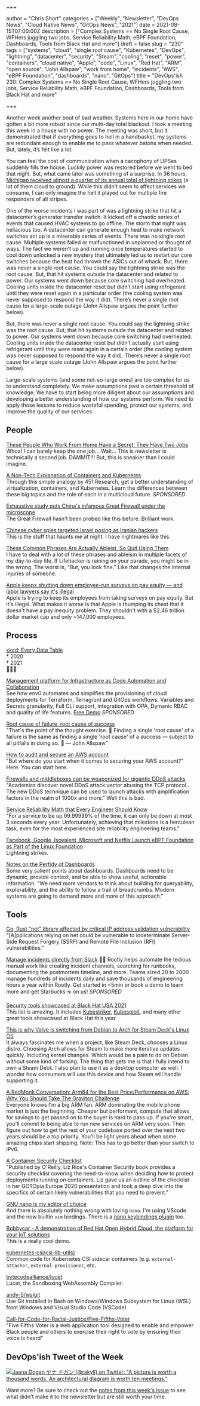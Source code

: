 +++

author = "Chris Short"
categories = ["Weekly", "Newsletter", "DevOps News", "Cloud Native News", "GitOps News", "2021"]
date = 2021-08-15T07:00:00Z
description = ["Complex Systems == No Single Root Cause, WFHers juggling two jobs, Service Reliability Math, eBPF Foundation, Dashboards, Tools from Black Hat and more"]
draft = false
slug = "230"
tags = ["systems", "cloud", "single root cause", "Kubernetes", "DevOps", "lightning", "datacenter", "security", "Steam", "cooling", "reset", "power", "containers", "cloud native", "Apple", "code", "Linux", "Red Hat", "ARM", "open source", "John Allspaw", "work from home", "incidents", "AWS", "eBPF Foundation", "dashboards", "nano", "GitOps"]
title = "DevOps'ish 230: Complex Systems == No Single Root Cause, WFHers juggling two jobs, Service Reliability Math, eBPF Foundation, Dashboards, Tools from Black Hat and more"

+++

Another week another bout of bad weather. Systems here in our home have gotten a bit more robust since our multi-day total blackout. I took a meeting this week in a house with no power. The meeting was short, but it demonstrated that if everything goes to hell in a handbasket, my systems are redundant enough to enable me to pass whatever batons when needed. But, lately, it’s felt like a lot.

You can feel the cost of communication when a cacophony of UPSes suddenly fills the house. Luckily power was restored before we went to bed that night. But, what came later was something of a surprise. In 36 hours, [Michigan received almost a quarter of its annual total of lightning stikes](https://www.mlive.com/whitecaps/2021/08/you-wont-believe-how-many-lightning-strikes-occurred-over-michigan-on-wednesday-and-thursday.html) (a lot of them cloud to ground). While this didn’t seem to affect services we consume, I can only imagine the hell it played out for multiple fire responders of all stripes.

One of the worse incidents I was part of was a lightning strike that hit a datacenter’s generator transfer switch. It kicked off a chaotic series of events that caused HVAC systems to go offline. The storm that night was hellacious too. A datacenter can generate enough heat to make network switches act up is a miserable series of events. There was no single root cause. Multiple systems failed or malfunctioned in unplanned or thought of ways. The fact we weren’t up and running once temperatures started to cool down unlocked a new mystery that ultimately led us to restart our core switches because the heat had thrown the ASICs out of whack. But, there was never a single root cause. You could say the lightning strike was the root cause. But, that hit systems outside the datacenter and related to power. Our systems went down because core switching had overheated. Cooling units inside the datacenter reset but didn’t start using refrigerant until they were reset again in a particular order (the cooling system was never supposed to respond the way it did). There’s never a single root cause for a large-scale outage (John Allspaw argues the point further below).

But, there was never a single root cause. You could say the lightning strike was the root cause. But, that hit systems outside the datacenter and related to power. Our systems went down because core switching had overheated. Cooling units inside the datacenter reset but didn’t actually start using refrigerant until they were reset again in a certain order (the cooling system was never supposed to respond the way it did). There’s never a single root cause for a large scale outage (John Allspaw argues the point further below).

Large-scale systems (and some not-so-large ones) are too complex for us to understand completely. We make assumptions past a certain threshold of knowledge. We have to start being more diligent about our assumptions and developing a better understanding of how our systems perform. We need to apply those lessons to reduce wasteful spending, protect our systems, and improve the quality of our services.

## People

[These People Who Work From Home Have a Secret: They Have Two Jobs](https://www.wsj.com/articles/these-people-who-work-from-home-have-a-secret-they-have-two-jobs-11628866529?mod=djemalertNEWS)  
Whoa! I can barely keep the one job... Wait... This is newsletter is technically a second job. DAMMIT!!! But, this is sneakier than I could imagine.

[A Non-Tech Explanation of Containers and Kubernetes](https://www.linode.com/content/non-tech-explanation-of-containers-and-kubernetes/?utm_source=devopsish&utm_medium=newsletter_sponsorship&utm_campaign=newsletter_sponsorship-devopsish-kubernetes&utm_content=&utm_term=)  
Through this simple analogy by 451 Research, get a better understanding of virtualization, containers, and Kubernetes. Learn the differences between these big topics and the role of each in a multicloud future. *SPONSORED*

[Exhaustive study puts China's infamous Great Firewall under the microscope](https://portswigger.net/daily-swig/exhaustive-study-puts-chinas-infamous-great-firewall-under-the-microscope)  
The Great Firewall hasn't been probed like this before. Brilliant work.

[Chinese cyber spies targeted Israel posing as Iranian hackers](https://therecord.media/chinese-cyber-spies-targeted-israel-posing-as-iranian-hackers/)  
This is the stuff that haunts me at night. I have nightmares like this.

[These Common Phrases Are Actually Ableist, So Quit Using Them](https://lifehacker.com/these-common-phrases-are-actually-ableist-so-quit-usin-1847473756)  
I have to deal with a lot of these phrases and ableism in multiple facets of my day-to-day life. If Lifehacker is raining on your parade, you might be in the wrong. The worst is, "But, you look fine." Like that changes the internal injuries of someone.

[Apple keeps shutting down employee-run surveys on pay equity — and labor lawyers say it's illegal](https://www.theverge.com/2021/8/9/22609687/apple-pay-equity-employee-surveys-protected-activity)  
Apple is trying to keep its employees from taking surveys on pay equity. But it's illegal. What makes it worse is that Apple is thumping its chest that it doesn't have a pay inequity problem. They shouldn't with a $2.46 trillion dollar market cap and only ~147,000 employees.

## Process

[xkcd: Every Data Table](https://xkcd.com/2502/)  
\* 2020  
† 2021  
🤣🤣🤣

[Management platform for Infrastructure as Code Automation and Collaboration](https://app.env0.com/login?utm_campaign=devopsish&utm_source=nativeads&utm_medium=newsletter)  
See how env0 automates and simplifies the provisioning of cloud deployments for Terraform, Terragrunt and GitOps workflows. Variables and Secrets granularity, Full CLI support, integration with OPA, Dymanic RBAC and quality of life features. [Free Demo](https://app.env0.com/login?utm_campaign=devopsish&utm_source=nativeads&utm_medium=newsletter) *SPONSORED*

[Root cause of failure, root cause of success](https://surfingcomplexity.blog/2021/08/13/root-cause-of-failure-root-cause-of-success/)  
"That's the point of the thought exercise. 🙂 Finding a single 'root cause' of a failure is the same as finding a single 'root cause' of a success — subject to all pitfalls in doing so. 🙂 — John Allspaw"

[How to audit and secure an AWS account](https://acloudguru.com/blog/engineering/how-to-audit-and-secure-an-aws-account)  
"But where do you start when it comes to securing your AWS account?" Here. You can start here.

[Firewalls and middleboxes can be weaponized for gigantic DDoS attacks](https://therecord.media/firewalls-and-middleboxes-can-be-weaponized-for-gigantic-ddos-attacks/)  
"Academics discover novel DDoS attack vector abusing the TCP protocol... The new DDoS technique can be used to launch attacks with amplification factors in the realm of 1000x and more." Well this is bad.

[Service Reliability Math that Every Engineer Should Know](https://matt-rickard.com/service-reliability-math-that-every-engineer-should-know/)  
"For a service to be up 99.99999% of the time, it can only be down at most 3 seconds every year. Unfortunately, achieving that milestone is a herculean task, even for the most experienced site reliability engineering teams."

[Facebook, Google, Isovalent, Microsoft and Netflix Launch eBPF Foundation as Part of the Linux Foundation](https://www.linuxfoundation.org/press-release/facebook-google-isovalent-microsoft-and-netflix-launch-ebpf-foundation-as-part-of-the-linux-foundation/)  
Lightning strikes.

[Notes on the Perfidy of Dashboards](https://charity.wtf/2021/08/09/notes-on-the-perfidy-of-dashboards/)  
Some very salient points about dashboards. Dashboards need to be dynamic, provide context, and be able to show useful, actionable information. "We need more vendors to think about building for queryability, explorability, and the ability to follow a trail of breadcrumbs. Modern systems are going to demand more and more of this approach."

## Tools

[Go, Rust "net" library affected by critical IP address validation vulnerability](https://www.bleepingcomputer.com/news/security/go-rust-net-library-affected-by-critical-ip-address-validation-vulnerability/)  
"[A]pplications relying on net could be vulnerable to indeterminate Server-Side Request Forgery (SSRF) and Remote File Inclusion (RFI) vulnerabilities."

[Manage incidents directly from Slack](https://consuming-macrospore.herokuapp.com/b?y=49q24eh2c4r3ce1gcoo3echi65h62opj74rjcdpic9ij6e3571im4dpocch2o8ji48t24q3keho76ehf5tp6urrkdhsisqbf5svnat3dbtpmutbicdijqrj5etpmopbkehin49j1dlo3mtbkdlfmqpb4d5qmqfb4clr6us3jd5pmg8g=) 🧑‍🚒
Rootly helps automate the tedious manual work like creating incident channels, searching for runbooks, documenting the postmortem timeline, and more. Teams sized 20 to 2000 manage hundreds of incidents daily and save thousands of engineering hours a year within Rootly. Get started in <5min or book a demo to learn more and get Starbucks ☕ on us! *SPONSORED*

[Security tools showcased at Black Hat USA 2021](https://therecord.media/security-tools-showcased-at-black-hat-usa-2021/)  
This list is amazing. It includes [Kubestriker](https://github.com/vchinnipilli/kubestriker), [Kubesploit](https://github.com/cyberark/kubesploit), and many other great tools showcased at Black Hat this year.


[This is why Valve is switching from Debian to Arch for Steam Deck's Linux OS](https://www.pcgamer.com/this-is-why-valve-is-switching-from-debian-to-arch-for-steam-decks-linux-os/)  
It always fascinates me when a project, like Steam Deck, chooses a Linux distro. Choosing Arch allows for Steam to make more iterative updates quickly. Including kernel changes. Which would be a pain to do on Debian without some kind of forking. The thing that gets me is that I fully intend to own a Steam Deck. I also plan to use it as a desktop computer as well. I wonder how consumers will use this device and how Steam will handle supporting it.

[A RedMonk Conversation: Arm64 for the Best Price/Performance on AWS: Why You Should Take The Graviton Challenge](https://redmonk.com/jgovernor/2021/08/09/a-redmonk-conversation-arm64-for-the-best-price-performance-on-aws-why-you-should-take-the-graviton-challenge/)  
Everyone knows I'm a big ARM fan. ARM dominating the mobile phone market is just the beginning. Cheaper but performant, compute that allows for savings to get passed on to the buyer is hard to pass up. If you're smart, you'll commit to being able to run new services on ARM very soon. Then figure out how to get the rest of your codebase ported over the next two years should be a top priority. You'll be light years ahead when some amazing chips start shipping. Note: This has to go better than your switch to IPv6.

[A Container Security Checklist](https://gotopia.tech/articles/container-security-checklist)  
"Published by O'Reilly, Liz Rice's Container Security book provides a security checklist covering the need-to-know when deciding how to protect deployments running on containers. Liz gave us an outline of the checklist in her GOTOpia Europe 2020 presentation and took a deep dive into the specifics of certain likely vulnerabilities that you need to prevent."

[GNU nano is my editor of choice](https://ariadne.space/2021/08/13/gnu-nano-is-my-editor-of-choice/)  
And there is absolutely nothing wrong with loving `nano`. I'm using VScode and the now builtin `vim` bindings. There is a [nano keybindings plugin](https://marketplace.visualstudio.com/items?itemName=rkevin.nano-keybindings) too.

[Bobbycar - A demonstration of Red Hat Open Hybrid Cloud, the platform for your IoT solutions](https://www.youtube.com/watch?v=_AbADA9G9O4)  
This is a really cool demo.

[kubernetes-csi/csi-lib-utils)](https://github.com/kubernetes-csi/csi-lib-utils)  
Common code for Kubernetes CSI sidecar containers (e.g. `external-attacher`, `external-provisioner`, etc.

[bytecodealliance/lucet](https://github.com/bytecodealliance/lucet)  
Lucet, the Sandboxing WebAssembly Compiler.

[andy-5/wslgit](https://github.com/andy-5/wslgit)  
Use Git installed in Bash on Windows/Windows Subsystem for Linux (WSL) from Windows and Visual Studio Code (VSCode)

[Call-for-Code-for-Racial-Justice/Five-Fifths-Voter](https://github.com/Call-for-Code-for-Racial-Justice/Five-Fifths-Voter)  
"Five Fifths Voter is a web application tool designed to enable and empower Black people and others to exercise their right to vote by ensuring their voice is heard"

## DevOps'ish Tweet of the Week

[![Jaana Dogan ヤナ ドガン (@rakyll) on Twitter: "A picture is worth a thousand words. An architectural diagram is worth ten meetings."](["https://shortcdn.com/file/devopsish/230-devopsish-tweet-of-the-week.png)](https://twitter.com/rakyll/status/1425249619450023936)

Want more? Be sure to check out the [notes from this week's issue](https://devopsish.com/230/notes/) to see what didn't make it to the newsletter but are still worth your time.
